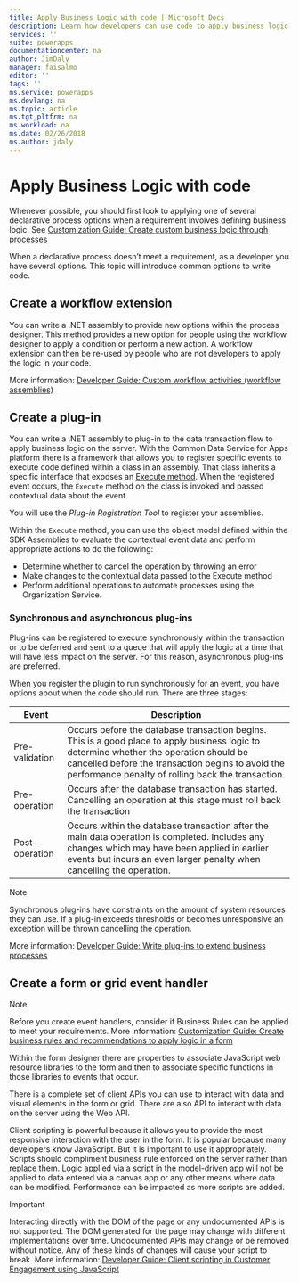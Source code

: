```yaml
---
title: Apply Business Logic with code | Microsoft Docs
description: Learn how developers can use code to apply business logic in the Common Data Service for Apps.
services: ''
suite: powerapps
documentationcenter: na
author: JimDaly
manager: faisalmo
editor: ''
tags: ''
ms.service: powerapps
ms.devlang: na
ms.topic: article
ms.tgt_pltfrm: na
ms.workload: na
ms.date: 02/26/2018
ms.author: jdaly
---
```

# Apply Business Logic with code

Whenever possible, you should first look to applying one of several declarative process options when a requirement involves defining business logic. See [Customization Guide: Create custom business logic through processes](/dynamics365/customer-engagement/customize/guide-staff-through-common-tasks-processes)

When a declarative process doesn’t meet a requirement, as a developer you have several options. This topic will introduce common options to write code.

## Create a workflow extension

You can write a .NET assembly to provide new options within the process designer. This method provides a new option for people using the workflow designer to apply a condition or perform a new action. A workflow extension can then be re-used by people who are not developers to apply the logic in your code.

More information: [Developer Guide: Custom workflow activities (workflow assemblies)](/dynamics365/customer-engagement/developer/custom-workflow-activities-workflow-assemblies)

## Create a plug-in

You can write a .NET assembly to plug-in to the data transaction flow to apply business logic on the server. With the Common Data Service for Apps platform there is a framework that allows you to register specific events to execute code defined within a class in an assembly. That class inherits a specific interface that exposes an [Execute method](/dotnet/api/microsoft.xrm.sdk.iplugin.execute). When the registered event occurs, the `Execute` method on the class is invoked and passed contextual data about the event.

You will use the *Plug-in Registration Tool* to register your assemblies.

Within the `Execute` method, you can use the object model defined within the SDK Assemblies to evaluate the contextual event data and perform appropriate actions to do the following:
- Determine whether to cancel the operation by throwing an error
- Make changes to the contextual data passed to the Execute method
- Perform additional operations to automate processes using the Organization Service.

### Synchronous and asynchronous plug-ins
Plug-ins can be registered to execute synchronously within the transaction or to be deferred and sent to a queue that will apply the logic at a time that will have less impact on the server. For this reason, asynchronous plug-ins are preferred.

When you register the plugin to run synchronously for an event, you have options about when the code should run. There are three stages:

|Event  |Description  |
|---------|---------|
|Pre-validation|Occurs before the database transaction begins. This is a good place to apply business logic to determine whether the operation should be cancelled before the transaction begins to avoid the performance penalty of rolling back the transaction.|
|Pre-operation|Occurs after the database transaction has started. Cancelling an operation at this stage must roll back the transaction|
|Post-operation|Occurs within the database transaction after the main data operation is completed. Includes any changes which may have been applied in earlier events but incurs an even larger penalty when cancelling the operation.|

> [!NOTE]
> Synchronous plug-ins have constraints on the amount of system resources they can use. If a plug-in exceeds thresholds or becomes unresponsive an exception will be thrown cancelling the operation.

More information: [Developer Guide: Write plug-ins to extend business processes](/dynamics365/customer-engagement/developer/write-plugin-extend-business-processes)

## Create a form or grid event handler

> [!NOTE]
> Before you create event handlers, consider if Business Rules can be applied to meet your requirements. More information: [Customization Guide: Create business rules and recommendations to apply logic in a form](/dynamics365/customer-engagement/customize/create-business-rules-recommendations-apply-logic-form)

Within the form designer there are properties to associate JavaScript web resource libraries to the form and then to associate specific functions in those libraries to events that occur.

There is a complete set of client APIs you can use to interact with data and visual elements in the form or grid. There are also API to interact with data on the server using the Web API.

Client scripting is powerful because it allows you to provide the most responsive interaction with the user in the form. It is popular because many developers know JavaScript. But it is important to use it appropriately. Scripts should compliment business rule enforced on the server rather than replace them. Logic applied via a script in the model-driven app will not be applied to data entered via a canvas app or any other means where data can be modified. Performance can be impacted as more scripts are added.

> [!IMPORTANT]
> Interacting directly with the DOM of the page or any undocumented APIs is not supported. The DOM generated for the page may change with different implementations over time. Undocumented APIs may change or be removed without notice. Any of these kinds of changes will cause your script to break.
More information: [Developer Guide: Client scripting in Customer Engagement using JavaScript](/dynamics365/customer-engagement/developer/clientapi/client-scripting)
